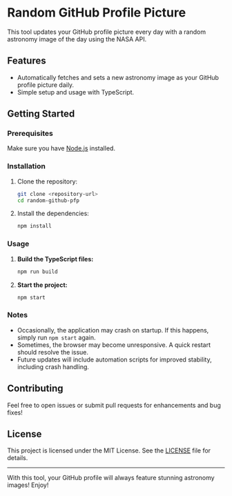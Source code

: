 
# Random GitHub Profile Picture

This tool updates your GitHub profile picture every day with a random astronomy image of the day using the NASA API.

## Features

- Automatically fetches and sets a new astronomy image as your GitHub profile picture daily.
- Simple setup and usage with TypeScript.

## Getting Started

### Prerequisites

Make sure you have [Node.js](https://nodejs.org/) installed.

### Installation

1. Clone the repository:
   ```bash
   git clone <repository-url>
   cd random-github-pfp
   ```

2. Install the dependencies:
   ```bash
   npm install
   ```

### Usage

1. **Build the TypeScript files:**
   ```bash
   npm run build
   ```

2. **Start the project:**
   ```bash
   npm start
   ```

### Notes

- Occasionally, the application may crash on startup. If this happens, simply run `npm start` again.
- Sometimes, the browser may become unresponsive. A quick restart should resolve the issue.
- Future updates will include automation scripts for improved stability, including crash handling.

## Contributing

Feel free to open issues or submit pull requests for enhancements and bug fixes!

## License

This project is licensed under the MIT License. See the [LICENSE](LICENSE) file for details.

---

With this tool, your GitHub profile will always feature stunning astronomy images! Enjoy!